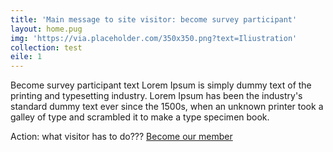 ```yaml
---
title: 'Main message to site visitor: become survey participant'
layout: home.pug
img: 'https://via.placeholder.com/350x350.png?text=Iliustration'
collection: test
eile: 1
---
```

Become survey participant text Lorem Ipsum is simply dummy text of the printing and typesetting industry. Lorem Ipsum has been the industry's standard dummy text ever since the 1500s, when an unknown printer took a galley of type and scrambled it to make a type specimen book.

Action: what visitor has to do???
<a href="sign-up.html" class="button">Become our member</a>